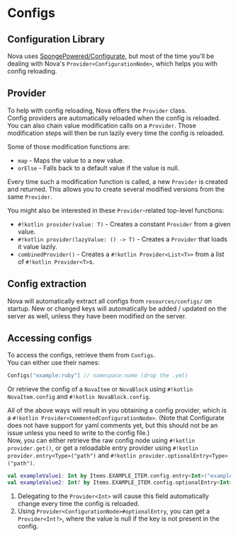 # Configs

## Configuration Library
Nova uses [SpongePowered/Configurate](https://github.com/SpongePowered/Configurate), but most of the
time you'll be dealing with Nova's `Provider<ConfigurationNode>`, which helps you with config reloading.

## Provider

To help with config reloading, Nova offers the `Provider` class.  
Config providers are automatically reloaded when the config is reloaded.
You can also chain value modification calls on a `Provider`. Those modification steps will then be run lazily every time
the config is reloaded.

Some of those modification functions are:

* `map` - Maps the value to a new value.
* `orElse` - Falls back to a default value if the value is null.

Every time such a modification function is called, a new `Provider` is created and returned. This allows you to create
several modified versions from the same `Provider`.

You might also be interested in these `Provider`-related top-level functions:

* `#!kotlin provider(value: T)` - Creates a constant `Provider` from a given value.
* `#!kotlin provider(lazyValue: () -> T)` - Creates a `Provider` that loads it value lazily.
* `combinedProvider()` - Creates a `#!kotlin Provider<List<T>>` from a list of `#!kotlin Provider<T>`s.

## Config extraction
Nova will automatically extract all configs from `resources/configs/` on startup.
New or changed keys will automatically be added / updated on the server as well, unless they have been modified on the server.

## Accessing configs
To access the configs, retrieve them from `Configs`.  
You can either use their names:
```kotlin
Configs["example:ruby"] // namespace:name (drop the .yml)
```

Or retrieve the config of a `NovaItem` or `NovaBlock` using `#!kotlin NovaItem.config` and `#!kotlin NovaBlock.config`.

All of the above ways will result in you obtaining a config provider, which is a
`#!kotlin Provider<CommentedConfigurationNode>`. (Note that Configurate does not have support for yaml comments yet, 
but this should not be an issue unless you need to write to the config file.)  
Now, you can either retrieve the raw config node using `#!kotlin provider.get()`, or get a reloadable entry provider
using `#!kotlin provider.entry<Type>("path")` and `#!kotlin provider.optionalEntry<Type>("path")`.

```kotlin
val exampleValue1: Int by Items.EXAMPLE_ITEM.config.entry<Int>("example_value") // (1)!
val exampleValue2: Int? by Items.EXAMPLE_ITEM.config.optionalEntry<Int>("optional_value") // (2)!
```

1. Delegating to the `Provider<Int>` will cause this field automatically change every time the config is reloaded.
2. Using `Provider<ConfigurationNode>#optionalEntry`, you can get a `Provider<Int?>`, where the value is null if the key
   is not present in the config.